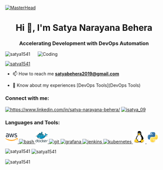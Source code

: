 [![MasterHead](https://cdn.hashnode.com/res/hashnode/image/upload/v1679340545003/04ef510f-3ef1-40b7-b319-a233ee20d661.gif)](https://rishavchanda.io)
<h1 align="center">Hi 👋, I'm Satya Narayana Behera</h1>
<h3 align="center">Accelerating Development with DevOps Automation</h3>
<img align="right" alt="Coding" width="400" src="https://proeffico.com/wp-content/uploads/2023/10/devOps-cloud-native-2.gif">


<p align="left"> <img src="https://komarev.com/ghpvc/?username=satya1541&label=Profile%20views&color=0e75b6&style=flat" alt="satya1541" /> </p>

<p align="left"> <a href="https://github.com/ryo-ma/github-profile-trophy"><img src="https://github-profile-trophy.vercel.app/?username=satya1541" alt="satya1541" /></a> </p>

- 📫 How to reach me **satyabehera2019@gmail.com**

- 📄 Know about my experiences [DevOps Tools](DevOps Tools)

<h3 align="left">Connect with me:</h3>
<p align="left">
<a href="https://linkedin.com/in/https://www.linkedin.com/in/satya-narayana-behera/" target="blank"><img align="center" src="https://raw.githubusercontent.com/rahuldkjain/github-profile-readme-generator/master/src/images/icons/Social/linked-in-alt.svg" alt="https://www.linkedin.com/in/satya-narayana-behera/" height="30" width="40" /></a>
<a href="https://instagram.com/isatya_09" target="blank"><img align="center" src="https://raw.githubusercontent.com/rahuldkjain/github-profile-readme-generator/master/src/images/icons/Social/instagram.svg" alt="isatya_09" height="30" width="40" /></a>
</p>

<h3 align="left">Languages and Tools:</h3>
<p align="left"> <a href="https://aws.amazon.com" target="_blank" rel="noreferrer"> <img src="https://raw.githubusercontent.com/devicons/devicon/master/icons/amazonwebservices/amazonwebservices-original-wordmark.svg" alt="aws" width="40" height="40"/> </a> <a href="https://www.gnu.org/software/bash/" target="_blank" rel="noreferrer"> <img src="https://www.vectorlogo.zone/logos/gnu_bash/gnu_bash-icon.svg" alt="bash" width="40" height="40"/> </a> <a href="https://www.docker.com/" target="_blank" rel="noreferrer"> <img src="https://raw.githubusercontent.com/devicons/devicon/master/icons/docker/docker-original-wordmark.svg" alt="docker" width="40" height="40"/> </a> <a href="https://git-scm.com/" target="_blank" rel="noreferrer"> <img src="https://www.vectorlogo.zone/logos/git-scm/git-scm-icon.svg" alt="git" width="40" height="40"/> </a> <a href="https://grafana.com" target="_blank" rel="noreferrer"> <img src="https://www.vectorlogo.zone/logos/grafana/grafana-icon.svg" alt="grafana" width="40" height="40"/> </a> <a href="https://www.jenkins.io" target="_blank" rel="noreferrer"> <img src="https://www.vectorlogo.zone/logos/jenkins/jenkins-icon.svg" alt="jenkins" width="40" height="40"/> </a> <a href="https://kubernetes.io" target="_blank" rel="noreferrer"> <img src="https://www.vectorlogo.zone/logos/kubernetes/kubernetes-icon.svg" alt="kubernetes" width="40" height="40"/> </a> <a href="https://www.linux.org/" target="_blank" rel="noreferrer"> <img src="https://raw.githubusercontent.com/devicons/devicon/master/icons/linux/linux-original.svg" alt="linux" width="40" height="40"/> </a> <a href="https://www.python.org" target="_blank" rel="noreferrer"> <img src="https://raw.githubusercontent.com/devicons/devicon/master/icons/python/python-original.svg" alt="python" width="40" height="40"/> </a> </p>

<p><img align="left" src="https://github-readme-stats.vercel.app/api/top-langs?username=satya1541&show_icons=true&locale=en&layout=compact" alt="satya1541" /></p>

<p>&nbsp;<img align="center" src="https://github-readme-stats.vercel.app/api?username=satya1541&show_icons=true&locale=en" alt="satya1541" /></p>

<p><img align="center" src="https://github-readme-streak-stats.herokuapp.com/?user=satya1541&" alt="satya1541" /></p>
